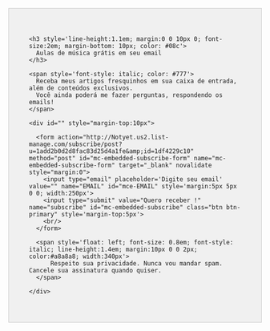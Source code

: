<div style="float: left; background:#f0f0f0; border:1px solid #ccc; width:100%; margin-top:30px">

  <div class="" style='float: left; padding:40px'>
    
    <h3 style='line-height:1.1em; margin:0 0 10px 0; font-size:2em; margin-bottom: 10px; color: #08c'>
      Aulas de música grátis em seu email
    </h3>

    <span style='font-style: italic; color: #777'>
      Receba meus artigos fresquinhos em sua caixa de entrada, além de conteúdos exclusivos.
      Você ainda poderá me fazer perguntas, respondendo os emails!
    </span>
      
    <div id="" style="margin-top:10px">
      
      <form action="http://Notyet.us2.list-manage.com/subscribe/post?u=1add2b0d2d8fac83d25d4a1fe&amp;id=1df4229c10" method="post" id="mc-embedded-subscribe-form" name="mc-embedded-subscribe-form" target="_blank" novalidate style="margin:0">
        <input type="email" placeholder='Digite seu email' value="" name="EMAIL" id="mce-EMAIL" style='margin:5px 5px 0 0; width:250px'>
        <input type="submit" value="Quero receber !" name="subscribe" id="mc-embedded-subscribe" class="btn btn-primary" style='margin-top:5px'>
        <br/>
      </form>

      <span style='float: left; font-size: 0.8em; font-style: italic; line-height:1.4em; margin:10px 0 0 2px; color:#a8a8a8; width:340px'>
          Respeito sua privacidade. Nunca vou mandar spam. Cancele sua assinatura quando quiser.
      </span>

    </div>

  </div>
  
</div>

<script type="text/javascript" charset="utf-8">
  $(function(){
    $('#mc-embedded-subscribe').click(function(e){
      _gaq.push(['_trackEvent', 'assinar', 'submit', 'email', 1]);
    });
  })
</script>